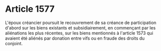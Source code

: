 # Article 1577

L'époux créancier poursuit le recouvrement de sa créance de participation d'abord sur les biens existants et subsidiairement, en commençant par les aliénations les plus récentes, sur les biens mentionnés à l'article 1573 qui avaient été aliénés par donation entre vifs ou en fraude des droits du conjoint.
